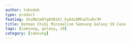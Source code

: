 ```yaml
---
author: tokodab
type: product
featimg: 1hsMm3aRYg8VB1KJ_hy84i8MhaIhuRx7M
title: Batman Chibi Minimalism Samsung Galaxy S9 Case
tags: [samsung, galaxy, s9]
category: [samsung]
---
```

